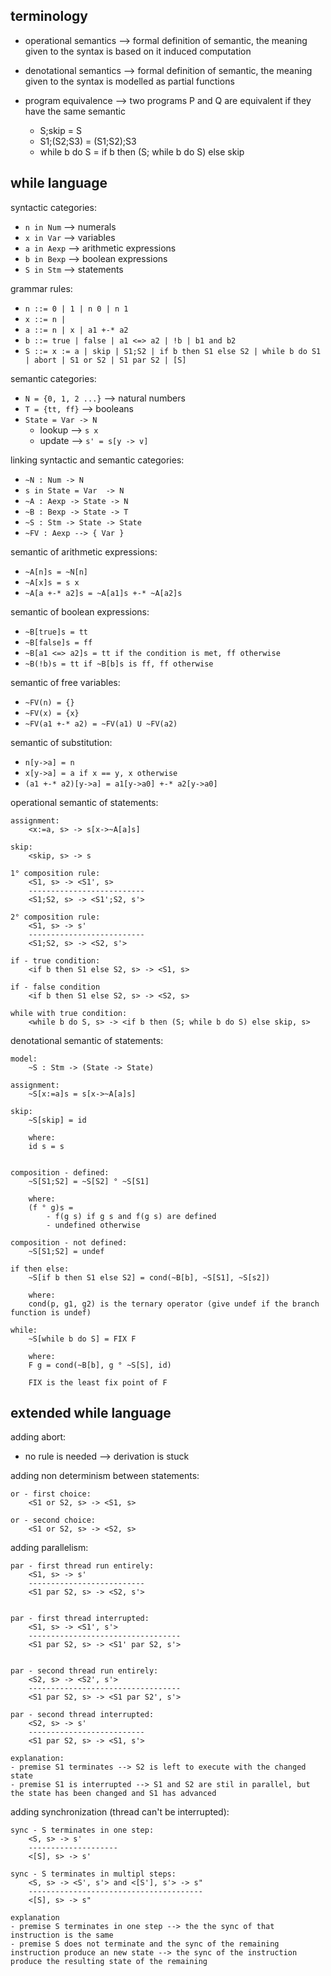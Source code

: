 ## terminology

* operational semantics --> formal definition of semantic, the meaning given to the syntax is based on it induced computation
* denotational semantics --> formal definition of semantic, the meaning given to the syntax is modelled as partial functions

* program equivalence --> two programs P and Q are equivalent if they have the same semantic
    * S;skip = S
    * S1;(S2;S3) = (S1;S2);S3
    * while b do S = if b then (S; while b do S) else skip

## while language

syntactic categories:
* `n in Num` --> numerals
* `x in Var` --> variables
* `a in Aexp` --> arithmetic expressions
* `b in Bexp` --> boolean expressions
* `S in Stm` --> statements

grammar rules:
* `n ::= 0 | 1 | n 0 | n 1`
* `x ::= n |`
* `a ::= n | x | a1 +-* a2`
* `b ::= true | false | a1 <=> a2 | !b | b1 and b2`
* `S ::= x := a | skip | S1;S2 | if b then S1 else S2 | while b do S1 | abort | S1 or S2 | S1 par S2 | [S]`

semantic categories:
* `N = {0, 1, 2 ...}` --> natural numbers
* `T = {tt, ff}` --> booleans
* `State = Var -> N`
    * lookup --> `s x`
    * update --> `s' = s[y -> v]`

linking syntactic and semantic categories:
* `~N : Num -> N`
* `s in State = Var  -> N`
* `~A : Aexp -> State -> N`
* `~B : Bexp -> State -> T`
* `~S : Stm -> State -> State`
* `~FV : Aexp --> { Var }`

semantic of arithmetic expressions:
* `~A[n]s = ~N[n]`
* `~A[x]s = s x`
* `~A[a +-* a2]s = ~A[a1]s +-* ~A[a2]s`

semantic of boolean expressions:
* `~B[true]s = tt`
* `~B[false]s = ff`
* `~B[a1 <=> a2]s = tt if the condition is met, ff otherwise`
* `~B(!b)s = tt if ~B[b]s is ff, ff otherwise`

semantic of free variables:
* `~FV(n) = {}`
* `~FV(x) = {x}`
* `~FV(a1 +-* a2) = ~FV(a1) U ~FV(a2)`

semantic of substitution:
* `n[y->a] = n`
* `x[y->a] = a if x == y, x otherwise`
* `(a1 +-* a2)[y->a] = a1[y->a0] +-* a2[y->a0]`

operational semantic of statements:
```
assignment:
    <x:=a, s> -> s[x->~A[a]s]

skip:
    <skip, s> -> s

1° composition rule:
    <S1, s> -> <S1', s>
    --------------------------
    <S1;S2, s> -> <S1';S2, s'>

2° composition rule:
    <S1, s> -> s'
    --------------------------
    <S1;S2, s> -> <S2, s'>

if - true condition:
    <if b then S1 else S2, s> -> <S1, s>

if - false condition
    <if b then S1 else S2, s> -> <S2, s>

while with true condition:
    <while b do S, s> -> <if b then (S; while b do S) else skip, s>
```

denotational semantic of statements:
```
model:
    ~S : Stm -> (State -> State)

assignment:
    ~S[x:=a]s = s[x->~A[a]s]

skip:
    ~S[skip] = id

    where:
    id s = s


composition - defined:
    ~S[S1;S2] = ~S[S2] ° ~S[S1]

    where:
    (f ° g)s =
        - f(g s) if g s and f(g s) are defined
        - undefined otherwise

composition - not defined:
    ~S[S1;S2] = undef

if then else:
    ~S[if b then S1 else S2] = cond(~B[b], ~S[S1], ~S[s2])

    where:
    cond(p, g1, g2) is the ternary operator (give undef if the branch function is undef)

while:
    ~S[while b do S] = FIX F

    where:
    F g = cond(~B[b], g ° ~S[S], id)

    FIX is the least fix point of F
```

## extended while language

adding abort:
* no rule is needed --> derivation is stuck

adding non determinism between statements:
```
or - first choice:
    <S1 or S2, s> -> <S1, s>

or - second choice:
    <S1 or S2, s> -> <S2, s>
```

adding parallelism:
```
par - first thread run entirely:
    <S1, s> -> s'
    --------------------------
    <S1 par S2, s> -> <S2, s'>


par - first thread interrupted:
    <S1, s> -> <S1', s'>
    ----------------------------------
    <S1 par S2, s> -> <S1' par S2, s'>


par - second thread run entirely:
    <S2, s> -> <S2', s'>
    ----------------------------------
    <S1 par S2, s> -> <S1 par S2', s'>

par - second thread interrupted:
    <S2, s> -> s'
    --------------------------
    <S1 par S2, s> -> <S1, s'>

explanation:
- premise S1 terminates --> S2 is left to execute with the changed state
- premise S1 is interrupted --> S1 and S2 are stil in parallel, but the state has been changed and S1 has advanced
```

adding synchronization (thread can't be interrupted):
```
sync - S terminates in one step:
    <S, s> -> s'
    --------------------
    <[S], s> -> s'

sync - S terminates in multipl steps:
    <S, s> -> <S', s'> and <[S'], s'> -> s"
    ---------------------------------------
    <[S], s> -> s"

explanation
- premise S terminates in one step --> the the sync of that instruction is the same
- premise S does not terminate and the sync of the remaining instruction produce an new state --> the sync of the instruction produce the resulting state of the remaining
```

